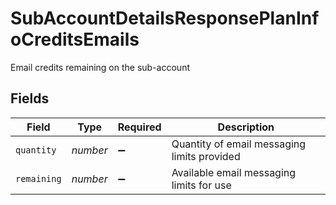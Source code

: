 # SubAccountDetailsResponsePlanInfoCreditsEmails

Email credits remaining on the sub-account


## Fields

| Field                                       | Type                                        | Required                                    | Description                                 |
| ------------------------------------------- | ------------------------------------------- | ------------------------------------------- | ------------------------------------------- |
| `quantity`                                  | *number*                                    | :heavy_minus_sign:                          | Quantity of email messaging limits provided |
| `remaining`                                 | *number*                                    | :heavy_minus_sign:                          | Available email messaging limits for use    |